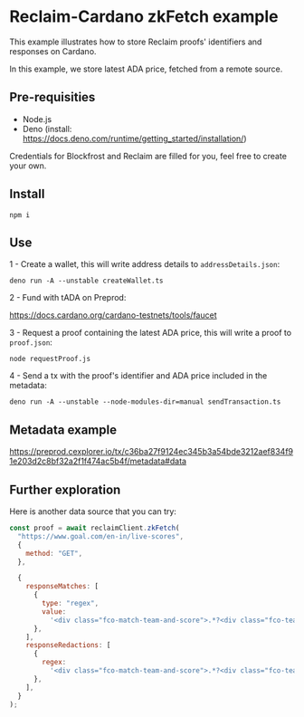 # Reclaim-Cardano zkFetch example

This example illustrates how to store Reclaim proofs' identifiers and responses on Cardano.

In this example, we store latest ADA price, fetched from a remote source.

## Pre-requisities

- Node.js
- Deno (install: https://docs.deno.com/runtime/getting_started/installation/)

Credentials for Blockfrost and Reclaim are filled for you, feel free to create your own.

## Install

```
npm i
```

## Use

1 - Create a wallet, this will write address details to `addressDetails.json`:

```
deno run -A --unstable createWallet.ts
```

2 - Fund with tADA on Preprod:

https://docs.cardano.org/cardano-testnets/tools/faucet

3 - Request a proof containing the latest ADA price, this will write a proof to `proof.json`:

```
node requestProof.js
```

4 - Send a tx with the proof's identifier and ADA price included in the metadata:

```
deno run -A --unstable --node-modules-dir=manual sendTransaction.ts
```

## Metadata example

https://preprod.cexplorer.io/tx/c36ba27f9124ec345b3a54bde3212aef834f91e203d2c8bf32a2f1f474ac5b4f/metadata#data

## Further exploration

Here is another data source that you can try:

```js
const proof = await reclaimClient.zkFetch(
  "https://www.goal.com/en-in/live-scores",
  {
    method: "GET",
  },

  {
    responseMatches: [
      {
        type: "regex",
        value:
          '<div class="fco-match-team-and-score">.*?<div class="fco-team-name fco-long-name">(?<team1>.*?)</div>.*?<div class="fco-team-name fco-long-name">(?<team2>.*?)</div>.*?<div class="fco-match-score" data-side="team-a">(?<score1>\\d+)</div>\\s*<div class="fco-match-score" data-side="team-b">(?<score2>\\d+)</div>',
      },
    ],
    responseRedactions: [
      {
        regex:
          '<div class="fco-match-team-and-score">.*?<div class="fco-team-name fco-long-name">(?<team1>.*?)</div>.*?<div class="fco-team-name fco-long-name">(?<team2>.*?)</div>.*?<div class="fco-match-score" data-side="team-a">(?<score1>\\d+)</div>\\s*<div class="fco-match-score" data-side="team-b">(?<score2>\\d+)</div>',
      },
    ],
  }
);
```
